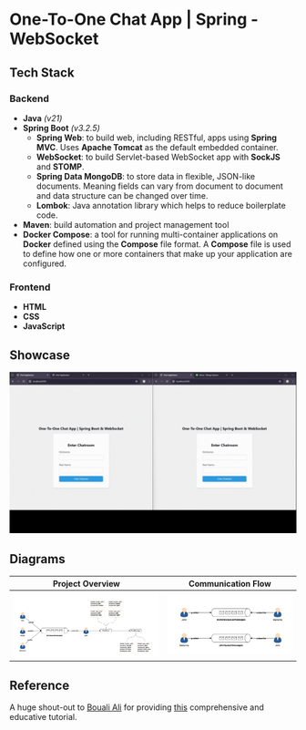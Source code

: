 # One-To-One Chat App | Spring - WebSocket

## Tech Stack

### Backend

- **Java** *(v21)*
- **Spring Boot** *(v3.2.5)*
    - **Spring Web**: to build web, including RESTful, apps using **Spring MVC**. Uses **Apache Tomcat** as the default
      embedded container.
    - **WebSocket**: to build Servlet-based WebSocket app with **SockJS** and **STOMP**.
    - **Spring Data MongoDB**: to store data in flexible, JSON-like documents. Meaning fields can vary from document to
      document and data structure can be changed over time.
    - **Lombok**: Java annotation library which helps to reduce boilerplate code.
- **Maven**: build automation and project management tool
- **Docker Compose**: a tool for running multi-container applications on **Docker** defined using the **Compose** file
  format. A **Compose** file is used to define how one or more containers that make up your application are configured.

### Frontend

- **HTML**
- **CSS**
- **JavaScript**

## Showcase

![](assets/chat-demo.gif)

## Diagrams

| **Project Overview**      | **Communication Flow**    |
|---------------------------|---------------------------|
| ![](assets/chat_flow.png) | ![](assets/comm_flow.png) |

## Reference

A huge shout-out to [Bouali Ali](https://youtube.com/@BoualiAli) for providing [this](https://youtu.be/7T-HnTE6v64)
comprehensive and educative tutorial.